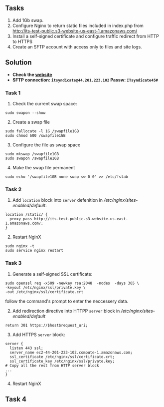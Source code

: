 ## Tasks
1. Add 1Gb swap.
2. Configure Nginx to return static files included in index.php from http://its-test-public.s3-website-us-east-1.amazonaws.com/
3. Install a self-signed certificate and configure traffic redirect from HTTP to HTTPS
4. Create an SFTP account with access only to files and site logs.
## Solution
- **Check the [website](https://ec2-44-201-223-102.compute-1.amazonaws.com)**
- **SFTP connection: `itsyndicate@44.201.223.102` Passw: `ITsyndicate45#`**

### Task 1

1. Check the current swap space:
```
sudo swapon --show
```
2. Create a swap file
```
sudo fallocate -l 1G /swapfile1GB
sudo chmod 600 /swapfile1GB
```
3. Configure the file as swap space
```
sudo mkswap /swapfile1GB
sudo swapon /swapfile1GB
```
4. Make the swap file permanent
```
sudo echo '/swapfile1GB none swap sw 0 0' >> /etc/fstab
```

### Task 2

1. Add `location` block into `server` defenition in */etc/nginx/sites-enabled/default*:
```
location /static/ {
  proxy_pass http://its-test-public.s3-website-us-east-1.amazonaws.com/;
}
```
2. Restart NginX
```
sudo nginx -t
sudo service nginx restart
```

### Task 3

1. Generate a self-signed SSL certificate:
```
sudo openssl req -x509 -newkey rsa:2048  -nodes  -days 365 \
-keyout /etc/nginx/ssl/private.key \
-out /etc/nginx/ssl/certificate.crt
```
follow the command's prompt to enter the neccessery data.

2. Add redirection directive into HTTPP `server` block in  */etc/nginx/sites-enabled/default*
```
return 301 https://$host$request_uri;
```
3. Add HTTPS `server` block:
```
server {
  listen 443 ssl;
  server_name ec2-44-201-223-102.compute-1.amazonaws.com;
  ssl_certificate /etc/nginx/ssl/certificate.crt;
  ssl_certificate_key /etc/nginx/ssl/private.key;
# Copy all the rest from HTTP server block
...
}
```
4. Restart NginX

## Task 4


